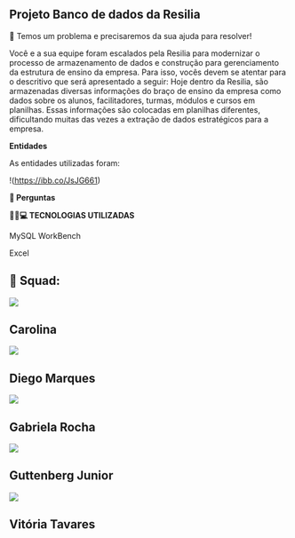 ## <strong>Projeto  Banco de dados da Resilia</strong>


🎯 Temos um problema e precisaremos da sua ajuda para resolver!

Você e a sua equipe foram escalados pela Resilia para modernizar o processo
de armazenamento de dados e construção para gerenciamento da estrutura
de ensino da empresa.
Para isso, vocês devem se atentar para o descritivo que será apresentado a
seguir:
Hoje dentro da Resilia, são armazenadas diversas informações do braço de
ensino da empresa como dados sobre os alunos, facilitadores, turmas,
módulos e cursos em planilhas. Essas informações são colocadas em
planilhas diferentes, dificultando muitas das vezes a extração de dados
estratégicos para a empresa.

<strong>Entidades</strong>

As entidades utilizadas foram:


!(https://ibb.co/JsJG661)


<strong>📑 Perguntas</strong>




<strong> 🔨🔧💻 TECNOLOGIAS UTILIZADAS</strong>
  
MySQL WorkBench
  
Excel


## 🤝 Squad:


<a style="display: block;" href="https://github.com/carolrc" target="_blank">
<img src="https://img.shields.io/badge/GitHub-100000?style=for-the-badge&logo=github&logoColor=white">
</a> <h2>Carolina</h2>


<a style="display: block;" href="https://github.com/Diegool97" target="_blank">
<img src="https://img.shields.io/badge/GitHub-100000?style=for-the-badge&logo=github&logoColor=white">
</a> <h2>Diego Marques</h2>


<a style="display: block;" href="https://github.com/gabirc26" target="_blank">
<img src="https://img.shields.io/badge/GitHub-100000?style=for-the-badge&logo=github&logoColor=white">
</a> <h2>Gabriela Rocha</h2>

<a style="display: block;" href="https://github.com/GuttenbergJr" target="_blank">
<img src="https://img.shields.io/badge/GitHub-100000?style=for-the-badge&logo=github&logoColor=white">
</a> <h2>Guttenberg Junior</h2>


<a style="display: block;" href="https://github.com/VihProgramer" target="_blank">
<img src="https://img.shields.io/badge/GitHub-100000?style=for-the-badge&logo=github&logoColor=white">
</a> <h2>Vitória Tavares</h2>

